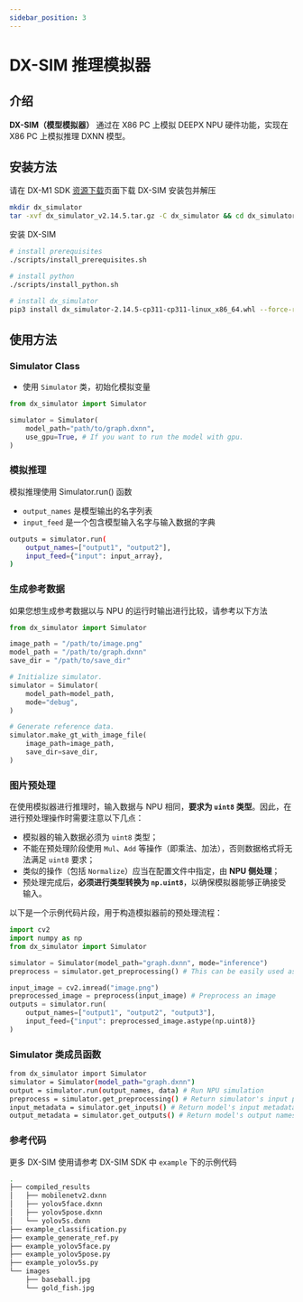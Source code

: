 ```yaml
---
sidebar_position: 3
---
```


# DX-SIM 推理模拟器

## 介绍

**DX-SIM（模型模拟器）** 通过在 X86 PC 上模拟 DEEPX NPU 硬件功能，实现在 X86 PC 上模拟推理 DXNN 模型。

## 安装方法

请在 DX-M1 SDK [资源下载](../download.md)页面下载 DX-SIM 安装包并解压

<NewCodeBlock tip="X86 PC" type="PC">

```bash
mkdir dx_simulator
tar -xvf dx_simulator_v2.14.5.tar.gz -C dx_simulator && cd dx_simulator
```

</NewCodeBlock>

安装 DX-SIM

<NewCodeBlock tip="X86 PC" type="PC">

```bash
# install prerequisites
./scripts/install_prerequisites.sh

# install python
./scripts/install_python.sh

# install dx_simulator
pip3 install dx_simulator-2.14.5-cp311-cp311-linux_x86_64.whl --force-reinstall
```

</NewCodeBlock>

## 使用方法

### Simulator Class

- 使用 `Simulator` 类，初始化模拟变量

```python
from dx_simulator import Simulator

simulator = Simulator(
    model_path="path/to/graph.dxnn",
    use_gpu=True, # If you want to run the model with gpu.
)
```

### 模拟推理

模拟推理使用 Simulator.run() 函数

- `output_names` 是模型输出的名字列表
- `input_feed` 是一个包含模型输入名字与输入数据的字典

```bash
outputs = simulator.run(
    output_names=["output1", "output2"],
    input_feed={"input": input_array},
)
```

### 生成参考数据

如果您想生成参考数据以与 NPU 的运行时输出进行比较，请参考以下方法

```python
from dx_simulator import Simulator

image_path = "/path/to/image.png"
model_path = "/path/to/graph.dxnn"
save_dir = "/path/to/save_dir"

# Initialize simulator.
simulator = Simulator(
    model_path=model_path,
    mode="debug",
)

# Generate reference data.
simulator.make_gt_with_image_file(
    image_path=image_path,
    save_dir=save_dir,
)
```

### 图片预处理

在使用模拟器进行推理时，输入数据与 NPU 相同，**要求为 `uint8` 类型**。因此，在进行预处理操作时需要注意以下几点：

- 模拟器的输入数据必须为 `uint8` 类型；
- 不能在预处理阶段使用 `Mul`、`Add` 等操作（即乘法、加法），否则数据格式将无法满足 `uint8` 要求；
- 类似的操作（包括 `Normalize`）应当在配置文件中指定，由 **NPU 侧处理**；
- 预处理完成后，**必须进行类型转换为 `np.uint8`**，以确保模拟器能够正确接受输入。

以下是一个示例代码片段，用于构造模拟器前的预处理流程：

```python
import cv2
import numpy as np
from dx_simulator import Simulator

simulator = Simulator(model_path="graph.dxnn", mode="inference")
preprocess = simulator.get_preprocessing() # This can be easily used as image preprocessing module.

input_image = cv2.imread("image.png")
preprocessed_image = preprocess(input_image) # Preprocess an image
outputs = simulator.run(
    output_names=["output1", "output2", "output3"],
    input_feed={"input": preprocessed_image.astype(np.uint8)}
)
```

### Simulator 类成员函数

```bash
from dx_simulator import Simulator
simulator = Simulator(model_path="graph.dxnn")
output = simulator.run(output_names, data) # Run NPU simulation
preprocess = simulator.get_preprocessing() # Return simulator's input preprocessing module
input_metadata = simulator.get_inputs() # Return model's input metadata
output_metadata = simulator.get_outputs() # Return model's output names
```

### 参考代码

更多 DX-SIM 使用请参考 DX-SIM SDK 中 `example` 下的示例代码

```bash
.
├── compiled_results
│   ├── mobilenetv2.dxnn
│   ├── yolov5face.dxnn
│   ├── yolov5pose.dxnn
│   └── yolov5s.dxnn
├── example_classification.py
├── example_generate_ref.py
├── example_yolov5face.py
├── example_yolov5pose.py
├── example_yolov5s.py
└── images
    ├── baseball.jpg
    └── gold_fish.jpg
```
